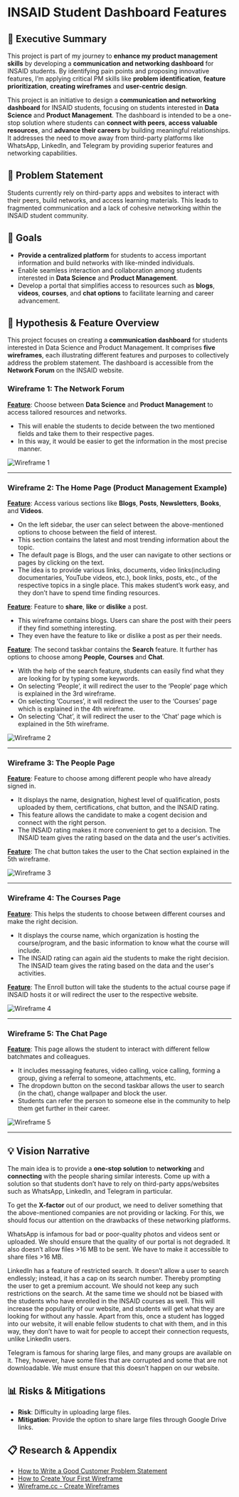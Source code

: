 # INSAID Student Dashboard Features

## 🚀 Executive Summary
This project is part of my journey to **enhance my product management skills** by developing a **communication and networking dashboard** for INSAID students. By identifying pain points and proposing innovative features, I’m applying critical PM skills like **problem identification**, **feature prioritization**, **creating wireframes** and **user-centric design**.

This project is an initiative to design a **communication and networking dashboard** for INSAID students, focusing on students interested in **Data Science** and **Product Management**. The dashboard is intended to be a one-stop solution where students can **connect with peers**, **access valuable resources**, and **advance their careers** by building meaningful relationships. It addresses the need to move away from third-party platforms like WhatsApp, LinkedIn, and Telegram by providing superior features and networking capabilities.

## 🎯 Problem Statement
Students currently rely on third-party apps and websites to interact with their peers, build networks, and access learning materials. This leads to fragmented communication and a lack of cohesive networking within the INSAID student community.

## 🌟 Goals
- **Provide a centralized platform** for students to access important information and build networks with like-minded individuals.
- Enable seamless interaction and collaboration among students interested in **Data Science** and **Product Management**.
- Develop a portal that simplifies access to resources such as **blogs**, **videos**, **courses**, and **chat options** to facilitate learning and career advancement.

## 📐 Hypothesis & Feature Overview
This project focuses on creating a **communication dashboard** for students interested in Data Science and Product Management. It comprises **five wireframes**, each illustrating different features and purposes to collectively address the problem statement. The dashboard is accessible from the **Network Forum** on the INSAID website.

### Wireframe 1: The Network Forum
<ins>**Feature**</ins>: Choose between **Data Science** and **Product Management** to access tailored resources and networks.
- This will enable the students to decide between the two mentioned fields and take them to their respective pages.
- In this way, it would be easier to get the information in the most precise manner.

![Wireframe 1](./assets/Wireframe1.png)

---

### Wireframe 2: The Home Page (Product Management Example)
<ins>**Feature**</ins>: Access various sections like **Blogs**, **Posts**, **Newsletters**, **Books**, and **Videos**.
- On the left sidebar, the user can select between the above-mentioned options to choose between the field of interest.
- This section contains the latest and most trending information about the topic.
- The default page is Blogs, and the user can navigate to other sections or pages by clicking on the text.
- The idea is to provide various links, documents, video links(including documentaries, YouTube videos, etc.), book links, posts, etc., of the respective topics in a single place. This makes student’s work easy, and they don’t have to spend time finding resources.

<ins>**Feature**</ins>: Feature to **share**, **like** or **dislike** a post.
- This wireframe contains blogs. Users can share the post with their peers if they find something interesting.
- They even have the feature to like or dislike a post as per their needs.

<ins>**Feature**</ins>: The second taskbar contains the **Search** feature. It further has options to choose among **People**, **Courses** and **Chat**.
- With the help of the search feature, students can easily find what they are looking for by typing some keywords.
- On selecting ‘People’, it will redirect the user to the ‘People’ page which is explained in the 3rd wireframe.
- On selecting ‘Courses’, it will redirect the user to the ‘Courses’ page which is explained in the 4th wireframe.
- On selecting ‘Chat’, it will redirect the user to the ‘Chat’ page which is explained in the 5th wireframe.

![Wireframe 2](./assets/Wireframe2.png)

---

### Wireframe 3: The People Page
<ins>**Feature**</ins>: Feature to choose among different people who have already signed in.
- It displays the name, designation, highest level of qualification, posts uploaded by them, certifications, chat button, and the INSAID rating.
- This feature allows the candidate to make a cogent decision and connect with the right person.
- The INSAID rating makes it more convenient to get to a decision. The INSAID team gives the rating based on the data and the user's activities.

<ins>**Feature**</ins>: The chat button takes the user to the Chat section explained in the 5th wireframe.

![Wireframe 3](./assets/Wireframe3.png)

---

### Wireframe 4: The Courses Page
<ins>**Feature**</ins>: This helps the students to choose between different courses and make the right decision.
- It displays the course name, which organization is hosting the course/program, and the basic information to know what the course will include.
- The INSAID rating can again aid the students to make the right decision. The INSAID team gives the rating based on the data and the user's activities.

<ins>**Feature**</ins>: The Enroll button will take the students to the actual course page if INSAID hosts it or will redirect the user to the respective website.

![Wireframe 4](./assets/Wireframe4.png)

---

### Wireframe 5: The Chat Page
<ins>**Feature**</ins>: This page allows the student to interact with different fellow batchmates and colleagues.
- It includes messaging features, video calling, voice calling, forming a group, giving a referral to someone, attachments, etc.
- The dropdown button on the second taskbar allows the user to search (in the chat), change wallpaper and block the user.
- Students can refer the person to someone else in the community to help them get further in their career.

![Wireframe 5](./assets/Wireframe5.png)

---

## 💡 Vision Narrative
The main idea is to provide a **one-stop solution** to **networking** and **connecting** with the people sharing similar interests. Come up with a solution so that students don’t have to rely on third-party apps/websites such as WhatsApp, LinkedIn, and Telegram in particular.

To get the **X-factor** out of our product, we need to deliver something that the above-mentioned companies are not providing or lacking. For this, we should focus our attention on the drawbacks of these networking platforms.

WhatsApp is infamous for bad or poor-quality photos and videos sent or uploaded. We should ensure that the quality of our portal is not degraded. It also doesn’t allow files >16 MB to be sent. We have to make it accessible to share files >16 MB.

LinkedIn has a feature of restricted search. It doesn’t allow a user to search endlessly; instead, it has a cap on its search number. Thereby prompting the user to get a premium account. We should not keep any such restrictions on the search. At the same time we should not be biased with the students who have enrolled in the INSAID courses as well. This will increase the popularity of our website, and students will get what they are looking for without any hassle. Apart from this, once a student has logged into our website, it will enable fellow students to chat with them, and in this way, they don’t have to wait for people to accept their connection requests, unlike LinkedIn users.

Telegram is famous for sharing large files, and many groups are available on it. They, however, have some files that are corrupted and some that are not downloadable. We must ensure that this doesn’t happen on our website.

## 📊 Risks & Mitigations
- **Risk**: Difficulty in uploading large files.
- **Mitigation**: Provide the option to share large files through Google Drive links.

## 📋 Research & Appendix
- [How to Write a Good Customer Problem Statement](https://productcoalition.com/how-to-write-a-good-customer-problem-statement-a815f80189ba)
- [How to Create Your First Wireframe](https://careerfoundry.com/en/blog/ux-design/how-to-create-your-first-wireframe/)
- [Wireframe.cc - Create Wireframes](https://wireframe.cc/)
